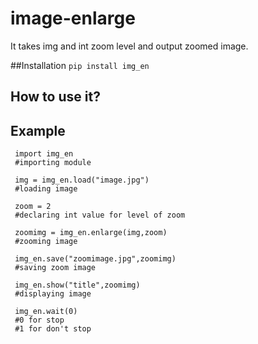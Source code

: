 # image-enlarge
It takes img and int zoom level and output zoomed image.

##Installation
```pip install img_en```

## How to use it?

## Example
  ```
   import img_en
   #importing module

   img = img_en.load("image.jpg")
   #loading image

   zoom = 2 
   #declaring int value for level of zoom

   zoomimg = img_en.enlarge(img,zoom) 
   #zooming image

   img_en.save("zoomimage.jpg",zoomimg)
   #saving zoom image 

   img_en.show("title",zoomimg)
   #displaying image

   img_en.wait(0)
   #0 for stop
   #1 for don't stop
